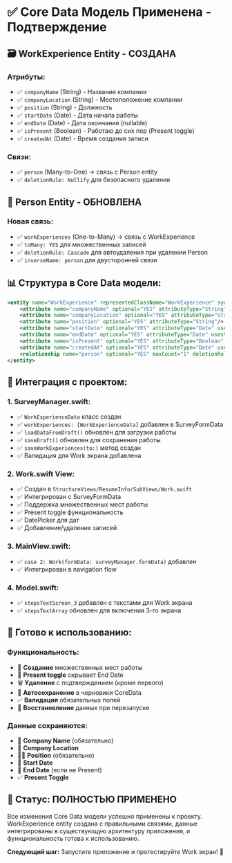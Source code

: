 # ✅ Core Data Модель Применена - Подтверждение

## 🗃️ **WorkExperience Entity - СОЗДАНА**

### **Атрибуты:**
- ✅ `companyName` (String) - Название компании
- ✅ `companyLocation` (String) - Местоположение компании
- ✅ `position` (String) - Должность
- ✅ `startDate` (Date) - Дата начала работы
- ✅ `endDate` (Date) - Дата окончания (nullable)
- ✅ `isPresent` (Boolean) - Работаю до сих пор (Present toggle)
- ✅ `createdAt` (Date) - Время создания записи

### **Связи:**
- ✅ `person` (Many-to-One) → связь с Person entity
- ✅ `deletionRule: Nullify` для безопасного удаления

## 🔗 **Person Entity - ОБНОВЛЕНА**

### **Новая связь:**
- ✅ `workExperiences` (One-to-Many) → связь с WorkExperience
- ✅ `toMany: YES` для множественных записей
- ✅ `deletionRule: Cascade` для автоудаления при удалении Person
- ✅ `inverseName: person` для двусторонней связи

## 📊 **Структура в Core Data модели:**

```xml
<entity name="WorkExperience" representedClassName="WorkExperience" syncable="YES" codeGenerationType="class">
    <attribute name="companyName" optional="YES" attributeType="String"/>
    <attribute name="companyLocation" optional="YES" attributeType="String"/>
    <attribute name="position" optional="YES" attributeType="String"/>
    <attribute name="startDate" optional="YES" attributeType="Date" usesScalarValueType="NO"/>
    <attribute name="endDate" optional="YES" attributeType="Date" usesScalarValueType="NO"/>
    <attribute name="isPresent" optional="YES" attributeType="Boolean" usesScalarValueType="YES"/>
    <attribute name="createdAt" optional="YES" attributeType="Date" usesScalarValueType="NO"/>
    <relationship name="person" optional="YES" maxCount="1" deletionRule="Nullify" destinationEntity="Person" inverseName="workExperiences"/>
</entity>
```

## 🔧 **Интеграция с проектом:**

### **1. SurveyManager.swift:**
- ✅ `WorkExperienceData` класс создан
- ✅ `workExperiences: [WorkExperienceData]` добавлен в SurveyFormData
- ✅ `loadDataFromDraft()` обновлен для загрузки работы
- ✅ `saveDraft()` обновлен для сохранения работы
- ✅ `saveWorkExperiences(to:)` метод создан
- ✅ Валидация для Work экрана добавлена

### **2. Work.swift View:**
- ✅ Создан в `StructureViews/ResumeInfo/SubViews/Work.swift`
- ✅ Интегрирован с SurveyFormData
- ✅ Поддержка множественных мест работы
- ✅ Present toggle функциональность
- ✅ DatePicker для дат
- ✅ Добавление/удаление записей

### **3. MainView.swift:**
- ✅ `case 2: Work(formData: surveyManager.formData)` добавлен
- ✅ Интегрирован в navigation flow

### **4. Model.swift:**
- ✅ `stepsTextScreen_3` добавлен с текстами для Work экрана
- ✅ `stepsTextArray` обновлен для включения 3-го экрана

## 🚀 **Готово к использованию:**

### **Функциональность:**
- 📝 **Создание** множественных мест работы
- 📅 **Present toggle** скрывает End Date
- 🗑️ **Удаление** с подтверждением (кроме первого)
- 💾 **Автосохранение** в черновики CoreData
- ✅ **Валидация** обязательных полей
- 🔄 **Восстановление** данных при перезапуске

### **Данные сохраняются:**
- 🏢 **Company Name** (обязательно)
- 📍 **Company Location**
- 👨‍💼 **Position** (обязательно)
- 📅 **Start Date**
- 📅 **End Date** (если не Present)
- ✅ **Present Toggle**

## 🎯 **Статус: ПОЛНОСТЬЮ ПРИМЕНЕНО**

Все изменения Core Data модели успешно применены к проекту. WorkExperience entity создана с правильными связями, данные интегрированы в существующую архитектуру приложения, и функциональность готова к использованию.

**Следующий шаг:** Запустите приложение и протестируйте Work экран! 🚀 